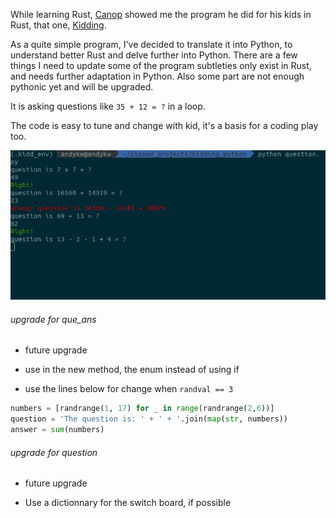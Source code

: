 While learning Rust, [Canop](https://github.com/canop) showed me the program he did for his kids in Rust, 
that one, [Kidding](https://github.com/Canop/kidding).

As a quite simple program, I've decided to translate it into Python, to understand better Rust and delve further into Python. There are a few things I need to update some of the program subtleties only exist in Rust, and needs  further adaptation in Python. Also some part are not enough pythonic yet and will be upgraded.

It is asking questions like `35 + 12 = ?` in a loop.

The code is easy to tune and change with kid, it's a basis for a coding play too.

![screenshot](Screenshot_py.png)

###### upgrade for que_ans

  * future upgrade

- use in the new method, the enum instead of using if

- use the lines below for change when `randval == 3`

```python
numbers = [randrange(1, 17) for _ in range(randrange(2,6))]
question = 'The question is: ' + ' + '.join(map(str, numbers))
answer = sum(numbers)
```

###### upgrade for question

  * future upgrade

  - Use a dictionnary for the switch board, if possible


